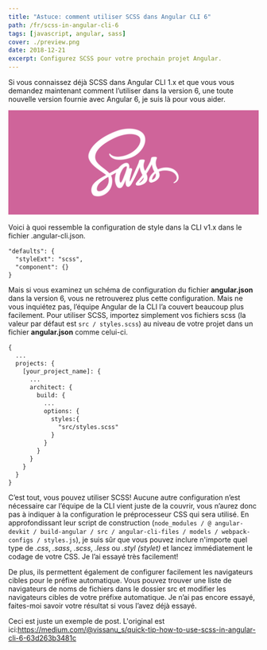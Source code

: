 ```yaml
---
title: "Astuce: comment utiliser SCSS dans Angular CLI 6"
path: /fr/scss-in-angular-cli-6
tags: [javascript, angular, sass]
cover: ./preview.png
date: 2018-12-21
excerpt: Configurez SCSS pour votre prochain projet Angular.
---
```


Si vous connaissez déjà SCSS dans Angular CLI 1.x et que vous vous demandez maintenant comment l’utiliser dans la version 6, une toute nouvelle version fournie avec Angular 6, je suis là pour vous aider.

![Sass logo](./sass-image.png "Le logo de Sass")

Voici à quoi ressemble la configuration de style dans la CLI v1.x dans le fichier .angular-cli.json.

```
"defaults": {
  "styleExt": "scss",
  "component": {}
}
```

Mais si vous examinez un schéma de configuration du fichier **angular.json** dans la version 6, vous ne retrouverez plus cette configuration. Mais ne vous inquiétez pas, l’équipe Angular de la CLI l’a couvert beaucoup plus facilement. Pour utiliser SCSS, importez simplement vos fichiers scss (la valeur par défaut est `src / styles.scss`) au niveau de votre projet dans un fichier **angular.json** comme celui-ci.

```
{
  ...
  projects: {
    [your_project_name]: {
      ...
      architect: {
        build: {
          ...
          options: {
            styles:{
              "src/styles.scss"
            }
          }
        }
      }
    }
  }
}
```

C’est tout, vous pouvez utiliser SCSS! Aucune autre configuration n’est nécessaire car l’équipe de la CLI vient juste de la couvrir, vous n’aurez donc pas à indiquer à la configuration le préprocesseur CSS qui sera utilisé. En approfondissant leur script de construction (`node_modules / @ angular-devkit / build-angular / src / angular-cli-files / models / webpack-configs / styles.js`), je suis sûr que vous pouvez inclure n'importe quel type de *.css*, *.sass*, *.scss*, *.less* ou *.styl (stylet)* et lancez immédiatement le codage de votre CSS. Je l’ai essayé très facilement!

De plus, ils permettent également de configurer facilement les navigateurs cibles pour le préfixe automatique. Vous pouvez trouver une liste de navigateurs de noms de fichiers dans le dossier src et modifier les navigateurs cibles de votre préfixe automatique. Je n’ai pas encore essayé, faites-moi savoir votre résultat si vous l’avez déjà essayé.

Ceci est juste un exemple de post. L'original est ici:https://medium.com/@vissanu_s/quick-tip-how-to-use-scss-in-angular-cli-6-63d263b3481c